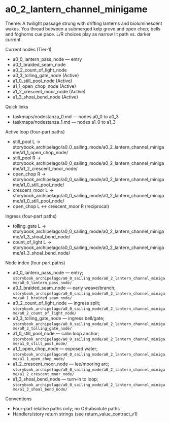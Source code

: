 # a0_2_lantern_channel_minigame

Theme: A twilight passage strung with drifting lanterns and bioluminescent wakes. You thread between a submerged kelp grove and open chop; bells and foghorns cue pace. L/R choices play as narrow lit path vs. darker current.

Current nodes (Tier‑1)

- a0_0_lantern_pass_node — entry
- a0_1_braided_seam_node
- a0_2_count_of_light_node
- a0_3_tolling_gate_node (Active)
- a1_0_still_pool_node (Active)
- a1_1_open_chop_node (Active)
- a1_2_crescent_moor_node (Active)
- a1_3_shoal_bend_node (Active)

Quick links

- taskmaps/nodestanza_0.md — nodes a0_0 to a0_3
- taskmaps/nodestanza_1.md — nodes a1_0 to a1_3

Active loop (four‑part paths)

- still_pool L → storybook_archipelago/a0_0_sailing_mode/a0_2_lantern_channel_minigame/a1_1_open_chop_node/
- still_pool R → storybook_archipelago/a0_0_sailing_mode/a0_2_lantern_channel_minigame/a1_2_crescent_moor_node/
- open_chop R → storybook_archipelago/a0_0_sailing_mode/a0_2_lantern_channel_minigame/a1_0_still_pool_node/
- crescent_moor L → storybook_archipelago/a0_0_sailing_mode/a0_2_lantern_channel_minigame/a1_0_still_pool_node/
- open_chop L ↔ crescent_moor R (reciprocal)

Ingress (four‑part paths)

- tolling_gate L → storybook_archipelago/a0_0_sailing_mode/a0_2_lantern_channel_minigame/a1_3_shoal_bend_node/
- count_of_light L → storybook_archipelago/a0_0_sailing_mode/a0_2_lantern_channel_minigame/a1_3_shoal_bend_node/

Node index (four‑part paths)

- a0_0_lantern_pass_node — entry; `storybook_archipelago/a0_0_sailing_mode/a0_2_lantern_channel_minigame/a0_0_lantern_pass_node/`
- a0_1_braided_seam_node — early weave/branch; `storybook_archipelago/a0_0_sailing_mode/a0_2_lantern_channel_minigame/a0_1_braided_seam_node/`
- a0_2_count_of_light_node — ingress split; `storybook_archipelago/a0_0_sailing_mode/a0_2_lantern_channel_minigame/a0_2_count_of_light_node/`
- a0_3_tolling_gate_node — ingress bell/gate; `storybook_archipelago/a0_0_sailing_mode/a0_2_lantern_channel_minigame/a0_3_tolling_gate_node/`
- a1_0_still_pool_node — calm loop anchor; `storybook_archipelago/a0_0_sailing_mode/a0_2_lantern_channel_minigame/a1_0_still_pool_node/`
- a1_1_open_chop_node — exposed water; `storybook_archipelago/a0_0_sailing_mode/a0_2_lantern_channel_minigame/a1_1_open_chop_node/`
- a1_2_crescent_moor_node — lee/mooring arc; `storybook_archipelago/a0_0_sailing_mode/a0_2_lantern_channel_minigame/a1_2_crescent_moor_node/`
- a1_3_shoal_bend_node — turn‑in to loop; `storybook_archipelago/a0_0_sailing_mode/a0_2_lantern_channel_minigame/a1_3_shoal_bend_node/`

Conventions

- Four‑part relative paths only; no OS‑absolute paths
- Handlers/story return strings (see return_value_contract_v1)
